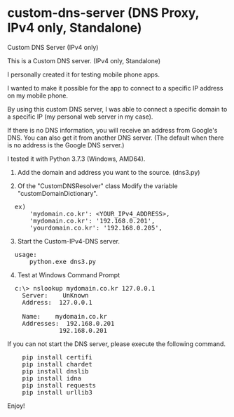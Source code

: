 # custom-dns-server (DNS Proxy, IPv4 only, Standalone)
Custom DNS Server (IPv4 only)

This is a Custom DNS server. (IPv4 only, Standalone)

I personally created it for testing mobile phone apps.

I wanted to make it possible for the app to connect to a specific IP address on my mobile phone.

By using this custom DNS server, I was able to connect a specific domain to a specific IP (my personal web server in my case).

If there is no DNS information, you will receive an address from Google's DNS. You can also get it from another DNS server.
(The default when there is no address is the Google DNS server.)

I tested it with Python 3.7.3 (Windows, AMD64).


1. Add the domain and address you want to the source. (dns3.py)

2. Of the "CustomDNSResolver" class Modify the variable "customDomainDictionary".
<pre>
  ex)
      'mydomain.co.kr': &lt;YOUR_IPv4_ADDRESS&gt;,
      'mydomain.co.kr': '192.168.0.201',
      'yourdomain.co.kr': '192.168.0.205',
</pre>

3. Start the Custom-IPv4-DNS server.
<pre>
  usage: 
      python.exe dns3.py
</pre>
  
4. Test at Windows Command Prompt
<pre>
  c:\&gt; nslookup mydomain.co.kr 127.0.0.1
    Server:    UnKnown
    Address:  127.0.0.1

    Name:    mydomain.co.kr
    Addresses:  192.168.0.201
              192.168.0.201
</pre>



If you can not start the DNS server, please execute the following command.
<pre>
    pip install certifi
    pip install chardet
    pip install dnslib
    pip install idna
    pip install requests
    pip install urllib3
</pre>

Enjoy!


